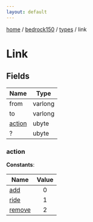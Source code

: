 ```yaml
---
layout: default
---
```


[home](/)  /  [bedrock150](/protocol/bedrock150)  /  [types](/protocol/bedrock150/types)  /  link

# Link

## Fields

Name | Type
---|---
from | varlong
to | varlong
[action](#action) | ubyte
? | ubyte

### action

**Constants**:

Name | Value
---|:---:
[add](action_add) | 0
[ride](action_ride) | 1
[remove](action_remove) | 2

